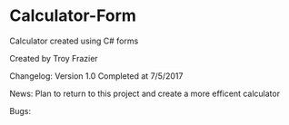 # Calculator-Form
Calculator created using C# forms


Created by Troy Frazier

Changelog:
Version 1.0 Completed at 7/5/2017

News:
Plan to return to this project and create a more efficent calculator

Bugs:
